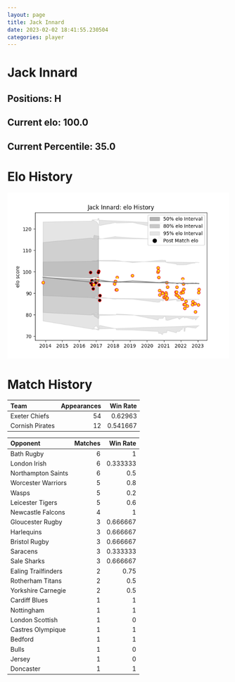 ```yaml
---  
layout: page  
title: Jack Innard  
date: 2023-02-02 18:41:55.230504  
categories: player  
---
```

# Jack Innard

## Positions: H

## Current elo: 100.0

## Current Percentile: 35.0

# Elo History


![elo history](history_JackInnard.png)
# Match History


| Team            |   Appearances |   Win Rate |
|:----------------|--------------:|-----------:|
| Exeter Chiefs   |            54 |   0.62963  |
| Cornish Pirates |            12 |   0.541667 |

| Opponent            |   Matches |   Win Rate |
|:--------------------|----------:|-----------:|
| Bath Rugby          |         6 |   1        |
| London Irish        |         6 |   0.333333 |
| Northampton Saints  |         6 |   0.5      |
| Worcester Warriors  |         5 |   0.8      |
| Wasps               |         5 |   0.2      |
| Leicester Tigers    |         5 |   0.6      |
| Newcastle Falcons   |         4 |   1        |
| Gloucester Rugby    |         3 |   0.666667 |
| Harlequins          |         3 |   0.666667 |
| Bristol Rugby       |         3 |   0.666667 |
| Saracens            |         3 |   0.333333 |
| Sale Sharks         |         3 |   0.666667 |
| Ealing Trailfinders |         2 |   0.75     |
| Rotherham Titans    |         2 |   0.5      |
| Yorkshire Carnegie  |         2 |   0.5      |
| Cardiff Blues       |         1 |   1        |
| Nottingham          |         1 |   1        |
| London Scottish     |         1 |   0        |
| Castres Olympique   |         1 |   1        |
| Bedford             |         1 |   1        |
| Bulls               |         1 |   0        |
| Jersey              |         1 |   0        |
| Doncaster           |         1 |   1        |